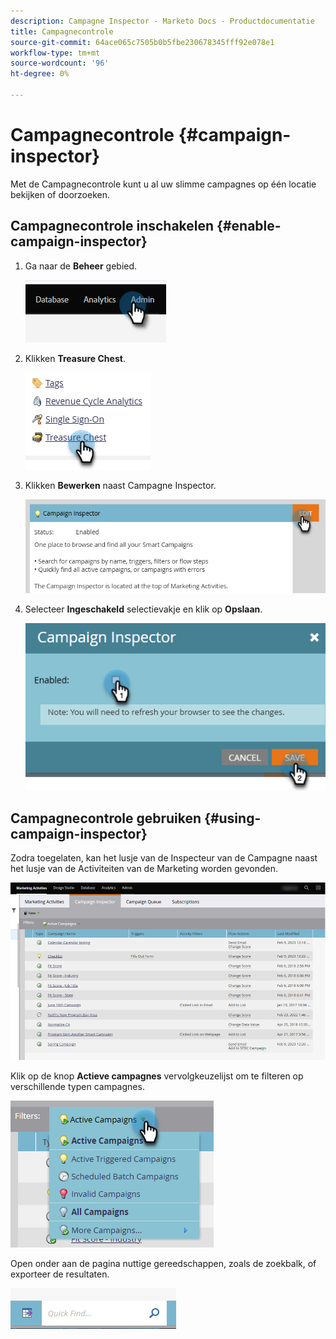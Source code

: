 ```yaml
---
description: Campagne Inspector - Marketo Docs - Productdocumentatie
title: Campagnecontrole
source-git-commit: 64ace065c7505b0b5fbe230678345fff92e078e1
workflow-type: tm+mt
source-wordcount: '96'
ht-degree: 0%

---
```


# Campagnecontrole {#campaign-inspector}

Met de Campagnecontrole kunt u al uw slimme campagnes op één locatie bekijken of doorzoeken.

## Campagnecontrole inschakelen {#enable-campaign-inspector}

1. Ga naar de **Beheer** gebied.

   ![](assets/campaign-inspector-1.png)

1. Klikken **Treasure Chest**.

   ![](assets/campaign-inspector-2.png)

1. Klikken **Bewerken** naast Campagne Inspector.

   ![](assets/campaign-inspector-3.png)

1. Selecteer **Ingeschakeld** selectievakje en klik op **Opslaan**.

   ![](assets/campaign-inspector-4.png)

## Campagnecontrole gebruiken {#using-campaign-inspector}

Zodra toegelaten, kan het lusje van de Inspecteur van de Campagne naast het lusje van de Activiteiten van de Marketing worden gevonden.

![](assets/campaign-inspector-5.png)

Klik op de knop **Actieve campagnes** vervolgkeuzelijst om te filteren op verschillende typen campagnes.

![](assets/campaign-inspector-6.png)

Open onder aan de pagina nuttige gereedschappen, zoals de zoekbalk, of exporteer de resultaten.

![](assets/campaign-inspector-7.png)
